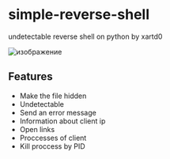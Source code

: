 # simple-reverse-shell
undetectable reverse shell on python by xartd0


![изображение](https://user-images.githubusercontent.com/43171120/173208660-3c1f9326-2041-4549-beee-4f6d406cc9ef.png)

## Features
- Make the file hidden
- Undetectable
- Send an error message
- Information about client ip
- Open links
- Proccesses of client
- Kill proccess by PID
